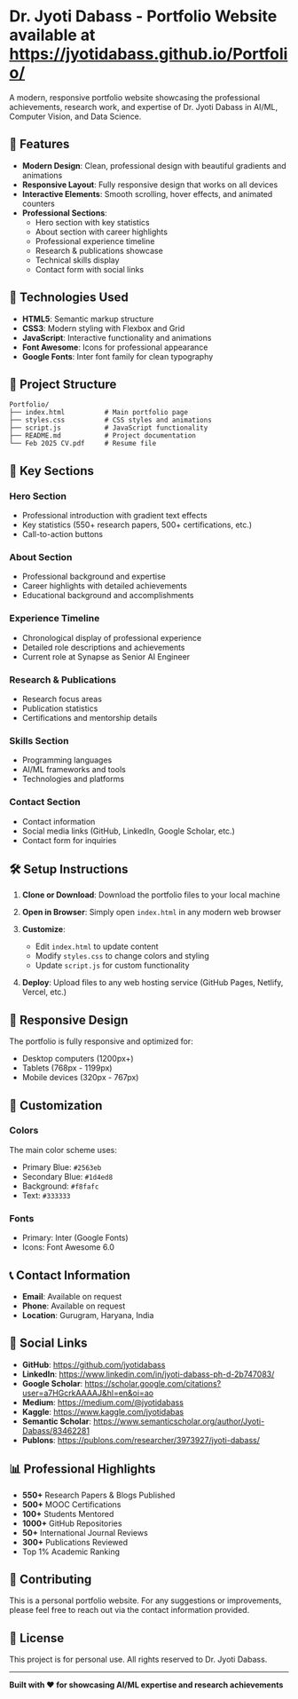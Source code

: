 # Dr. Jyoti Dabass - Portfolio Website available at https://jyotidabass.github.io/Portfolio/

A modern, responsive portfolio website showcasing the professional achievements, research work, and expertise of Dr. Jyoti Dabass in AI/ML, Computer Vision, and Data Science.

## 🌟 Features

- **Modern Design**: Clean, professional design with beautiful gradients and animations
- **Responsive Layout**: Fully responsive design that works on all devices
- **Interactive Elements**: Smooth scrolling, hover effects, and animated counters
- **Professional Sections**: 
  - Hero section with key statistics
  - About section with career highlights
  - Professional experience timeline
  - Research & publications showcase
  - Technical skills display
  - Contact form with social links

## 🚀 Technologies Used

- **HTML5**: Semantic markup structure
- **CSS3**: Modern styling with Flexbox and Grid
- **JavaScript**: Interactive functionality and animations
- **Font Awesome**: Icons for professional appearance
- **Google Fonts**: Inter font family for clean typography

## 📁 Project Structure

```
Portfolio/
├── index.html          # Main portfolio page
├── styles.css          # CSS styles and animations
├── script.js           # JavaScript functionality
├── README.md           # Project documentation
└── Feb 2025 CV.pdf     # Resume file
```

## 🎯 Key Sections

### Hero Section
- Professional introduction with gradient text effects
- Key statistics (550+ research papers, 500+ certifications, etc.)
- Call-to-action buttons

### About Section
- Professional background and expertise
- Career highlights with detailed achievements
- Educational background and accomplishments

### Experience Timeline
- Chronological display of professional experience
- Detailed role descriptions and achievements
- Current role at Synapse as Senior AI Engineer

### Research & Publications
- Research focus areas
- Publication statistics
- Certifications and mentorship details

### Skills Section
- Programming languages
- AI/ML frameworks and tools
- Technologies and platforms

### Contact Section
- Contact information
- Social media links (GitHub, LinkedIn, Google Scholar, etc.)
- Contact form for inquiries

## 🛠️ Setup Instructions

1. **Clone or Download**: Download the portfolio files to your local machine

2. **Open in Browser**: Simply open `index.html` in any modern web browser

3. **Customize**: 
   - Edit `index.html` to update content
   - Modify `styles.css` to change colors and styling
   - Update `script.js` for custom functionality

4. **Deploy**: Upload files to any web hosting service (GitHub Pages, Netlify, Vercel, etc.)

## 📱 Responsive Design

The portfolio is fully responsive and optimized for:
- Desktop computers (1200px+)
- Tablets (768px - 1199px)
- Mobile devices (320px - 767px)

## 🎨 Customization

### Colors
The main color scheme uses:
- Primary Blue: `#2563eb`
- Secondary Blue: `#1d4ed8`
- Background: `#f8fafc`
- Text: `#333333`

### Fonts
- Primary: Inter (Google Fonts)
- Icons: Font Awesome 6.0

## 📞 Contact Information

- **Email**: Available on request
- **Phone**: Available on request
- **Location**: Gurugram, Haryana, India

## 🔗 Social Links

- **GitHub**: https://github.com/jyotidabass
- **LinkedIn**: https://www.linkedin.com/in/jyoti-dabass-ph-d-2b747083/
- **Google Scholar**: https://scholar.google.com/citations?user=a7HGcrkAAAAJ&hl=en&oi=ao
- **Medium**: https://medium.com/@jyotidabass
- **Kaggle**: https://www.kaggle.com/jyotidabas
- **Semantic Scholar**: https://www.semanticscholar.org/author/Jyoti-Dabass/83462281
- **Publons**: https://publons.com/researcher/3973927/jyoti-dabass/

## 📊 Professional Highlights

- **550+** Research Papers & Blogs Published
- **500+** MOOC Certifications
- **100+** Students Mentored
- **1000+** GitHub Repositories
- **50+** International Journal Reviews
- **300+** Publications Reviewed
- Top 1% Academic Ranking

## 🤝 Contributing

This is a personal portfolio website. For any suggestions or improvements, please feel free to reach out via the contact information provided.

## 📄 License

This project is for personal use. All rights reserved to Dr. Jyoti Dabass.

---

**Built with ❤️ for showcasing AI/ML expertise and research achievements** 
